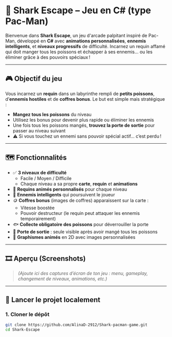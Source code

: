 # 🦈 Shark Escape – Jeu en C# (type Pac-Man)

Bienvenue dans **Shark Escape**, un jeu d'arcade palpitant inspiré de Pac-Man, développé en **C#** avec **animations personnalisées**, **ennemis intelligents**, et **niveaux progressifs** de difficulté. Incarnez un requin affamé qui doit manger tous les poissons et échapper à ses ennemis… ou les éliminer grâce à des pouvoirs spéciaux !

---

## 🎮 Objectif du jeu

Vous incarnez un **requin** dans un labyrinthe rempli de **petits poissons**, d’**ennemis hostiles** et de **coffres bonus**. Le but est simple mais stratégique :

- **Mangez tous les poissons** du niveau  
- Utilisez les bonus pour devenir plus rapide ou éliminer les ennemis  
- Une fois tous les poissons mangés, **trouvez la porte de sortie** pour passer au niveau suivant  
- ⚠️ Si vous touchez un ennemi sans pouvoir spécial actif… c’est perdu !

---

## 🗺️ Fonctionnalités

- ✅ **3 niveaux de difficulté**
  - Facile / Moyen / Difficile
  - Chaque niveau a sa propre **carte**, **requin** et **animations**
- 🦈 **Requins animés personnalisés** pour chaque niveau
- 👾 **Ennemis intelligents** qui poursuivent le joueur
- 🪙 **Coffres bonus** (images de coffres) apparaissent sur la carte :
  - Vitesse boostée
  - Pouvoir destructeur (le requin peut attaquer les ennemis temporairement)
- 🐟 **Collecte obligatoire des poissons** pour déverrouiller la porte
- 🚪 **Porte de sortie** : seule visible après avoir mangé tous les poissons
- 🎨 **Graphismes animés** en 2D avec images personnalisées

---

## 🎞️ Aperçu (Screenshots)

> *(Ajoute ici des captures d’écran de ton jeu : menu, gameplay, changement de niveaux, animations, etc.)*

---

## 🚀 Lancer le projet localement

### 1. Cloner le dépôt

```bash
git clone https://github.com/AlinaD-2912/Shark-pacman-game.git
cd Shark-Escape
